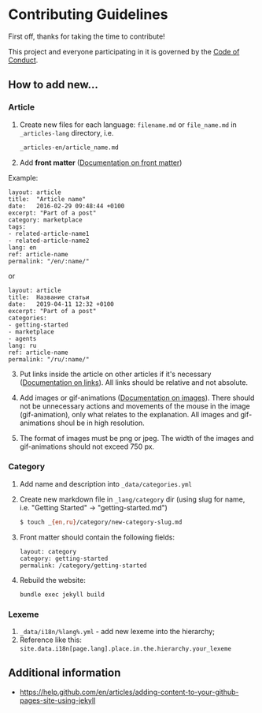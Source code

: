 # Contributing Guidelines

First off, thanks for taking the time to contribute!

This project and everyone participating in it is governed by the [Code of Conduct](CODE_OF_CONDUCT.md).

## How to add new...

### Article

1. Create new files for each language: `filename.md` or `file_name.md` in `_articles-lang` directory, i.e.

    ```bash
    _articles-en/article_name.md
    ```

2. Add **front matter** ([Documentation on front matter](https://jekyllrb.com/docs/front-matter/))

Example:

```
layout: article
title:  "Article name"
date:   2016-02-29 09:48:44 +0100
excerpt: "Part of a post"
category: marketplace
tags:
- related-article-name1
- related-article-name2
lang: en
ref: article-name
permalink: "/en/:name/"
```

or

```
layout: article
title:  Название статьи
date:   2019-04-11 12:32 +0100
excerpt: "Part of a post"
categories:
- getting-started
- marketplace
- agents
lang: ru
ref: article-name
permalink: "/ru/:name/"
```

3. Put links inside the article on other articles if it's necessary ([Documentation on links](https://jekyllrb.com/docs/liquid/tags/#links)). All links should be relative and not absolute. 

4. Add images or gif-animations ([Documentation on images](https://jekyllrb.com/docs/posts/#including-images-and-resources)). There should not be unnecessary actions and movements of the mouse in the image (gif-animation), only what relates to the explanation. All images and gif-animations shoul be in high resolution.

5. The format of images must be png or jpeg. The width of the images and gif-animations should not exceed 750 px.

### Category
1. Add name and description into `_data/categories.yml`
2. Create new markdown file in `_lang/category` dir (using slug for name, i.e. "Getting Started" -> "getting-started.md")

    ```bash
    $ touch _{en,ru}/category/new-category-slug.md
    ```

3. Front matter should contain the following fields:
    ```
    layout: category
    category: getting-started
    permalink: /category/getting-started
    ```

3. Rebuild the website:
    ```
    bundle exec jekyll build
    ```

### Lexeme
1. `_data/i18n/%lang%.yml` - add new lexeme into the hierarchy;
2. Reference like this: `site.data.i18n[page.lang].place.in.the.hierarchy.your_lexeme`

## Additional information

- https://help.github.com/en/articles/adding-content-to-your-github-pages-site-using-jekyll
